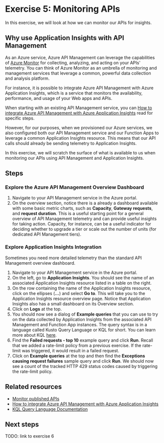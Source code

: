 # Exercise 5: Monitoring APIs

In this exercise, we will look at how we can monitor our APIs for insights.

## Why use Application Insights with API Management

As an Azure service, Azure API Management can leverage the capabilities of [Azure Monitor](https://docs.microsoft.com/en-us/azure/azure-monitor/overview) for collecting, analyzing, and acting on your APIs' telemetry. You can think of Azure Monitor as an umbrella of monitoring and management services that leverage a common, powerful data collection and analysis platform.

For instance, it is possible to integrate Azure API Management with Azure Application Insights, which is a service that monitors the availability, performance, and usage of your Web apps and APIs.

When starting with an existing API Management service, you can [How to integrate Azure API Management with Azure Application Insights](https://docs.microsoft.com/en-us/azure/api-management/api-management-howto-app-insights) read for specific steps.

However, for our purposes, when we provisioned our Azure services, we also configured both our API Management service and our Function Apps to leverage a common Application Insights resource. This means that our API calls should already be sending telemetry to Application Insights.

In this exercise, we will scratch the surface of what is available to us when monitoring our APIs using API Management and Application Insights.

## Steps

### Explore the Azure API Management Overview Dashboard

1. Navigate to your API Management service in the Azure portal.
1. On the overview section, notice there is a already a dashboard available with some basic metric charts, such as **Capacity**, **Gateway requests**, and **request duration**. This is a useful starting point for a general overview of API Management telemetry and can provide useful insights for taking action. Capacity, for instance, can be a useful indicator for deciding whether to upgrade a tier or scale out the number of units (for dedicated API Management tiers).

### Explore Application Insights Integration

Sometimes you need more detailed telemetry than the standard API Management overview dashboard.

1. Navigate to your API Management service in the Azure portal.
1. On the left, go to **Application Insights**. You should see the name of an associated Application Insights resource listed in a table on the right.
1. On the row containing the name of the Application Insights resource, click on the ellipses (**...**) and select **Go to**. This will take you to the Application Insights resource overview page. Notice that Application Insights also has a small dashboard on its Overview section.
1. Click on **Logs** at the top.
1. You should now see a dialog of **Example queries** that you can use to try on the data collected by Application Insights from the associated API Management and Function App instances. The query syntax is in a language called Kusto Query Language or KQL for short. You can learn more about KQL [here](https://docs.microsoft.com/en-us/azure/azure-monitor/log-query/query-language).
1. Find the **Failed requests - top 10** example query and click **Run**. Recall that we added a rate-limit policy from a previous exercise. If the rate-limit was triggered, it would result in a failed request.
1. Click on **Example queries** at the top and then find the **Exceptions causing request failures** sample query and click **Run**. We should now see a count of the tracked HTTP 429 status codes caused by triggering the rate-limit policy.

## Related resources

- [Monitor published APIs](https://docs.microsoft.com/en-us/azure/api-management/api-management-howto-use-azure-monitor)
- [How to integrate Azure API Management with Azure Application Insights](https://docs.microsoft.com/en-us/azure/api-management/api-management-howto-app-insights)
- [KQL Query Language Documentation](https://docs.microsoft.com/en-us/azure/azure-monitor/log-query/query-language)

## Next steps

TODO: link to exercise 6